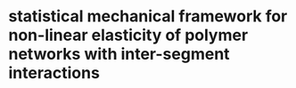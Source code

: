 # statistical mechanical framework for non-linear elasticity of polymer networks with inter-segment interactions

